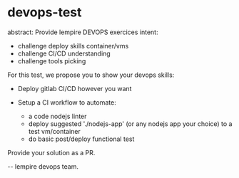 # devops-test

abstract: Provide lempire DEVOPS exercices
intent:
* challenge deploy skills container/vms
* challenge CI/CD understanding
* challenge tools picking


For this test, we propose you to show your devops skills:

* Deploy gitlab CI/CD however you want

* Setup a CI workflow to automate:
  - a code nodejs linter
  - deploy suggested './nodejs-app' (or any nodejs app your choice) to a test vm/container
  - do basic post/deploy functional test

Provide your solution as a PR.

--
lempire devops team.
